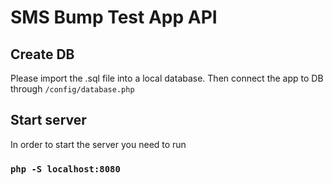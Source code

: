 # SMS Bump Test App API


## Create DB

Please import the .sql file into a local database. Then connect the app to DB through `/config/database.php`

## Start server

In order to start the server you need to run

### `php -S localhost:8080`
